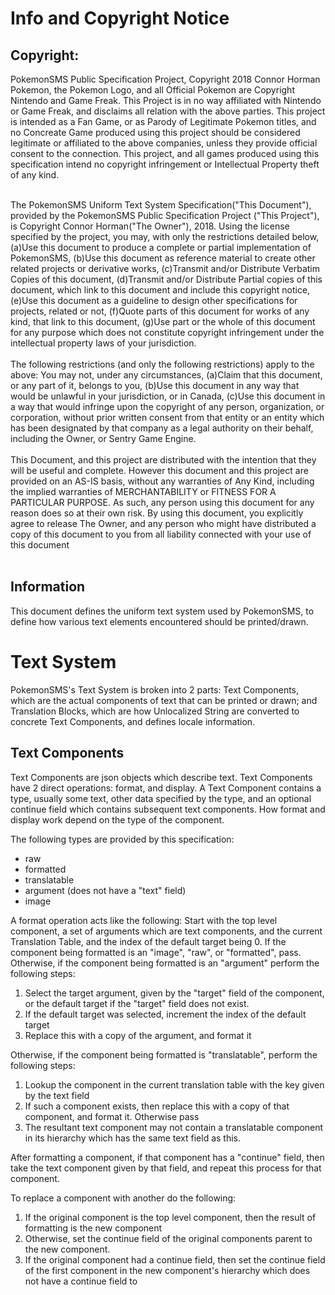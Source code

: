 <h1>Info and Copyright Notice</h1>

<h2>Copyright:</h2>
PokemonSMS Public Specification Project, Copyright 2018 Connor Horman
Pokemon, the Pokemon Logo, and all Official Pokemon are Copyright Nintendo and Game Freak. This Project is in no way affiliated with Nintendo or Game Freak, and disclaims all relation with the above parties. This project is intended as a Fan Game, or as Parody of Legitimate Pokemon titles, and no Concreate Game produced using this project should be considered legitimate or affiliated to the above companies, unless they provide official consent to the connection. This project, and all games produced using this specification intend no copyright infringement or Intellectual Property theft of any kind.<br/><br/>


The PokemonSMS Uniform Text System Specification("This Document"), provided by the PokemonSMS Public Specification Project ("This Project"), is Copyright Connor Horman("The Owner"), 2018. 
Using the license specified by the project, you may, with only the restrictions detailed below,
(a)Use this document to produce a complete or partial implementation of PokemonSMS, 
(b)Use this document as reference material to create other related projects or derivative works,
(c)Transmit and/or Distribute Verbatim Copies of this document,
(d)Transmit and/or Distribute Partial copies of this document, which link to this document and include this copyright notice,
(e)Use this document as a guideline to design other specifications for projects, related or not,
(f)Quote parts of this document for works of any kind, that link to this document,
(g)Use part or the whole of this document for any purpose which does not constitute copyright infringement under the intellectual property laws of your jurisdiction.
<br/><br/>
The following restrictions (and only the following restrictions) apply to the above:
You may not, under any circumstances, 
(a)Claim that this document, or any part of it, belongs to you, 
(b)Use this document in any way that would be unlawful in your jurisdiction, or in Canada, 
(c)Use this document in a way that would infringe upon the copyright of any person, organization, or corporation, without prior written consent from that entity or an entity which has been designated by that company as a legal authority on their behalf, including the Owner, or Sentry Game Engine.
<br/><br/>
  This Document, and this project are distributed with the intention that they will be useful and complete. However this document and this project are provided on an AS-IS basis, without any warranties of Any Kind, including the implied warranties of MERCHANTABILITY or FITNESS FOR A PARTICULAR PURPOSE. As such, any person using this document for any reason does so at their own risk.  By using this document, you explicitly agree to release The Owner, and any person who might have distributed a copy of this document to you from all liability connected with your use of this document
<br/><br/>

<h2>Information</h2>
This document defines the uniform text system used by PokemonSMS, to define how various text elements encountered should be printed/drawn. 

<h1>Text System</h1>
PokemonSMS's Text System is broken into 2 parts: Text Components, which are the actual components of text that can be printed or drawn; and Translation Blocks, which are how Unlocalized String are converted to concrete Text Components, and defines locale information. 

<h2>Text Components</h2>
Text Components are json objects which describe text. Text Components have 2 direct operations: format, and display. 
A Text Component contains a type, usually some text, other data specified by the type, and an optional continue field which contains subsequent text components. 
How format and display work depend on the type of the component. 

The following types are provided by this specification: 
<ul>
<li>raw</li>
<li>formatted</li>
<li>translatable</li>
<li>argument (does not have a "text" field)</li>
<li>image</li>
</ul>

A format operation acts like the following: 
Start with the top level component, a set of arguments which are text components, and the current Translation Table, and the index of the default target being 0. 
If the component being formatted is an "image", "raw", or "formatted", pass.<br/>
Otherwise, if the component being formatted is an "argument" perform the following steps:
<ol type="1">
<li>Select the target argument, given by the "target" field of the component, or the default target if the "target" field does not exist.</li>
<li>If the default target was selected, increment the index of the default target</li>
<li>Replace this with a copy of the argument, and format it</li>
</ol>
Otherwise, if the component being formatted is "translatable", perform the following steps:
<ol type="1">
<li>Lookup the component in the current translation table with the key given by the text field</li>
<li>If such a component exists, then replace this with a copy of that component, and format it. Otherwise pass</li>
<li>The resultant text component may not contain a translatable component in its hierarchy which has the same text field as this.</li>
</ol>
After formatting a component, if that component has a "continue" field, then take the text component given by that field, and repeat this process for that component. 

To replace a component with another do the following:
<ol type="1">
<li>If the original component is the top level component, then the result of formatting is the new component</li>
<li>Otherwise, set the continue field of the original components parent to the new component.</li>
<li>If the original component had a continue field, then set the continue field of the first component in the new component's hierarchy which does not have a continue field to  
</ol>

